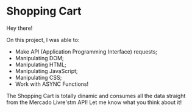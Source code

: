 # Shopping Cart

Hey there!

On this project, I was able to:

- Make API (Application Programming Interface) requests;
- Manipulating DOM;
- Manipulating HTML;
- Manipulating JavaScript;
- Manipulating CSS;
- Work with ASYNC Functions!

The Shopping Cart is totally dinamic and consumes all the data straight from the Mercado Livre'stm API!
Let me know what you think about it!
